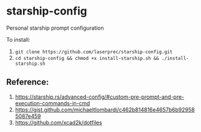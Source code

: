 # starship-config
Personal starship prompt configuration

To install:
1. `git clone https://github.com/laserprec/starship-config.git`
1. `cd starship-config && chmod +x install-starship.sh && ./install-starship.sh`

## Reference:
1. https://starship.rs/advanced-config/#custom-pre-prompt-and-pre-execution-commands-in-cmd
1. https://gist.github.com/michaeltlombardi/c462b814816e4657b6b929585087e459
1. https://github.com/xcad2k/dotfiles